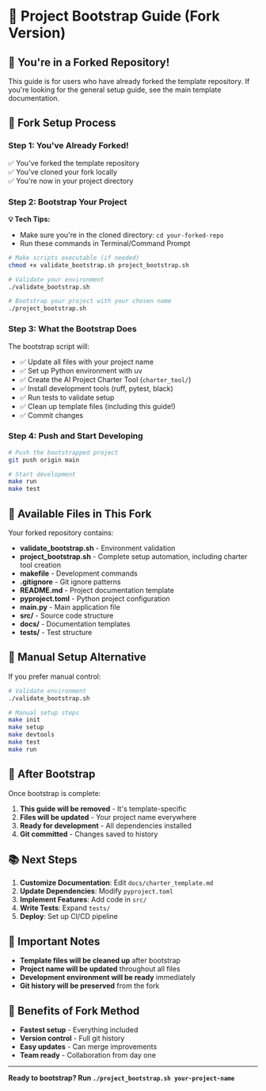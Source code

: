 # 🚀 Project Bootstrap Guide (Fork Version)

## 🎯 **You're in a Forked Repository!**

This guide is for users who have already forked the template repository. If you're looking for the general setup guide, see the main template documentation.

## 🍴 **Fork Setup Process**

### **Step 1: You've Already Forked!**
✅ You've forked the template repository  
✅ You've cloned your fork locally  
✅ You're now in your project directory  

### **Step 2: Bootstrap Your Project**

**💡 Tech Tips:**
- Make sure you're in the cloned directory: `cd your-forked-repo`
- Run these commands in Terminal/Command Prompt

```bash
# Make scripts executable (if needed)
chmod +x validate_bootstrap.sh project_bootstrap.sh
```
```bash
# Validate your environment
./validate_bootstrap.sh
```
```bash
# Bootstrap your project with your chosen name
./project_bootstrap.sh 
```

### **Step 3: What the Bootstrap Does**
The bootstrap script will:
- ✅ Update all files with your project name
- ✅ Set up Python environment with uv
- ✅ Create the AI Project Charter Tool (`charter_tool/`)
- ✅ Install development tools (ruff, pytest, black)
- ✅ Run tests to validate setup
- ✅ Clean up template files (including this guide!)
- ✅ Commit changes

### **Step 4: Push and Start Developing**
```bash
# Push the bootstrapped project
git push origin main

# Start development
make run
make test
```

## 🚀 **Available Files in This Fork**

Your forked repository contains:
- **validate_bootstrap.sh** - Environment validation
- **project_bootstrap.sh** - Complete setup automation, including charter tool creation
- **makefile** - Development commands
- **.gitignore** - Git ignore patterns
- **README.md** - Project documentation template
- **pyproject.toml** - Python project configuration
- **main.py** - Main application file
- **src/** - Source code structure
- **docs/** - Documentation templates
- **tests/** - Test structure

## 🔧 **Manual Setup Alternative**

If you prefer manual control:

```bash
# Validate environment
./validate_bootstrap.sh

# Manual setup steps
make init
make setup
make devtools
make test
make run
```

## 🎯 **After Bootstrap**

Once bootstrap is complete:

1. **This guide will be removed** - It's template-specific
2. **Files will be updated** - Your project name everywhere
3. **Ready for development** - All dependencies installed
4. **Git committed** - Changes saved to history

## 📚 **Next Steps**

1. **Customize Documentation**: Edit `docs/charter_template.md`
2. **Update Dependencies**: Modify `pyproject.toml`
3. **Implement Features**: Add code in `src/`
4. **Write Tests**: Expand `tests/`
5. **Deploy**: Set up CI/CD pipeline

## 🚨 **Important Notes**

- **Template files will be cleaned up** after bootstrap
- **Project name will be updated** throughout all files
- **Development environment will be ready** immediately
- **Git history will be preserved** from the fork

## 🎉 **Benefits of Fork Method**

- **Fastest setup** - Everything included
- **Version control** - Full git history
- **Easy updates** - Can merge improvements
- **Team ready** - Collaboration from day one

---

**Ready to bootstrap? Run `./project_bootstrap.sh your-project-name`**
